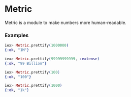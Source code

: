 # Metric

Metric is a module to make numbers more human-readable.

### Examples
```elixir
iex> Metric.prettify(1000000)
{:ok, "1M"}

iex> Metric.prettify(99999999999, :extense)
{:ok, "99 Billion"}

iex> Metric.prettify(100)
{:ok, "100"}

iex> Metric.prettify(1000)
{:ok, "1k"}
```

